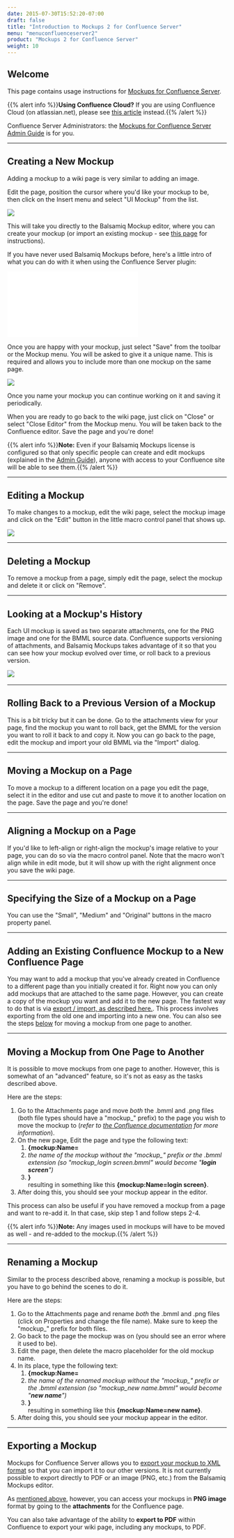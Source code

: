 ```yaml
---
date: 2015-07-30T15:52:20-07:00
draft: false
title: "Introduction to Mockups 2 for Confluence Server"
menu: "menuconfluenceserver2"
product: "Mockups 2 for Confluence Server"
weight: 10
---
```


## Welcome

This page contains usage instructions for [Mockups for Confluence Server](https://marketplace.atlassian.com/plugins/com.balsamiq.confluence.plugins.mockups/server/overview).

{{% alert info %}}**Using Confluence Cloud?** If you are using Confluence Cloud (on atlassian.net), please see [this article](/confluence/cloud/intro/) instead.{{% /alert %}}

Confluence Server Administrators: the [Mockups for Confluence Server Admin Guide](../admin-guide/) is for you.

* * *

## Creating a New Mockup

Adding a mockup to a wiki page is very similar to adding an image.

Edit the page, position the cursor where you'd like your mockup to be, then click on the Insert menu and select "UI Mockup" from the list.

![](//media.balsamiq.com/img/support/docs/confluence/userguide/confluence1.png)

This will take you directly to the Balsamiq Mockup editor, where you can create your mockup (or import an existing mockup - see [this page](https://support.balsamiq.com/plugins/importtoatlassian/) for instructions).

If you have never used Balsamiq Mockups before, here's a little intro of what you can do with it when using the Confluence Server plugin:

<div class="video"><iframe allowfullscreen="" frameborder="0" src="//www.youtube.com/embed/l9-dLyINrac?rel=0"></iframe></div>

Once you are happy with your mockup, just select "Save" from the toolbar or the Mockup menu. You will be asked to give it a unique name. This is required and allows you to include more than one mockup on the same page.

![](//media.balsamiq.com/img/support/docs/confluence/userguide/m4csavenew.png)

Once you name your mockup you can continue working on it and saving it periodically.

When you are ready to go back to the wiki page, just click on "Close" or select "Close Editor" from the Mockup menu. You will be taken back to the Confluence editor. Save the page and you're done!

{{% alert info %}}**Note:** Even if your Balsamiq Mockups license is configured so that only specific people can create and edit mockups (explained in the [Admin Guide](../admin-guide)), anyone with access to your Confluence site will be able to see them.{{% /alert %}}


---

## Editing a Mockup

To make changes to a mockup, edit the wiki page, select the mockup image and click on the "Edit" button in the little macro control panel that shows up.

![](//media.balsamiq.com/img/support/docs/confluence/userguide/confluence2.png)

* * *

## Deleting a Mockup

To remove a mockup from a page, simply edit the page, select the mockup and delete it or click on "Remove".

* * *

## Looking at a Mockup's History

Each UI mockup is saved as two separate attachments, one for the PNG image and one for the BMML source data. Confluence supports versioning of attachments, and Balsamiq Mockups takes advantage of it so that you can see how your mockup evolved over time, or roll back to a previous version.

![](//media.balsamiq.com/img/support/docs/confluence/userguide/m4chistory.png)​

* * *

## Rolling Back to a Previous Version of a Mockup

This is a bit tricky but it can be done. Go to the attachments view for your page, find the mockup you want to roll back, get the BMML for the version you want to roll it back to and copy it. Now you can go back to the page, edit the mockup and import your old BMML via the "Import" dialog.

* * *

## Moving a Mockup on a Page

To move a mockup to a different location on a page you edit the page, select it in the editor and use cut and paste to move it to another location on the page. Save the page and you're done!

* * *

## Aligning a Mockup on a Page

If you'd like to left-align or right-align the mockup's image relative to your page, you can do so via the macro control panel. Note that the macro won't align while in edit mode, but it will show up with the right alignment once you save the wiki page.

* * *

## Specifying the Size of a Mockup on a Page

You can use the "Small", "Medium" and "Original" buttons in the macro property panel.

* * *

## Adding an Existing Confluence Mockup to a New Confluence Page

You may want to add a mockup that you've already created in Confluence to a different page than you initially created it for. Right now you can only add mockups that are attached to the same page. However, you can create a copy of the mockup you want and add it to the new page. The fastest way to do that is via [export / import, as described here.](https://support.balsamiq.com/plugins/importtoatlassian/). This process involves exporting from the old one and importing into a new one. You can also see the steps [below](#moving-a-mockup-from-one-page-to-another) for moving a mockup from one page to another.

* * *

## Moving a Mockup from One Page to Another

It is possible to move mockups from one page to another. However, this is somewhat of an "advanced" feature, so it's not as easy as the tasks described above.

Here are the steps:

1.  Go to the Attachments page and move _both_ the .bmml and .png files (both file types should have a "mockup\_" prefix) to the page you wish to move the mockup to (_refer to [the Confluence documentation](https://confluence.atlassian.com/search/?query=moving%20an%20attachment%20) for more information_).
2.  On the new page, Edit the page and type the following text:
    1.  **{mockup:Name=**
    2.  *the name of the mockup without the "mockup\_" prefix or the .bmml extension (so "mockup\_login screen.bmml" would become "**login screen**")*
    3.  **}**  
    resulting in something like this **{mockup:Name=login screen}**.
3.  After doing this, you should see your mockup appear in the editor.

This process can also be useful if you have removed a mockup from a page and want to re-add it. In that case, skip step 1 and follow steps 2-4.

{{% alert info %}}**Note:** Any images used in mockups will have to be moved as well - and re-added to the mockup.{{% /alert %}}

* * *

## Renaming a Mockup

Similar to the process described above, renaming a mockup is possible, but you have to go behind the scenes to do it.

Here are the steps:

1.  Go to the Attachments page and rename _both_ the .bmml and .png files (click on Properties and change the file name). Make sure to keep the "mockup\_" prefix for both files.
2.  Go back to the page the mockup was on (you should see an error where it used to be).
3.  Edit the page, then delete the macro placeholder for the old mockup name.
4.  In its place, type the following text:
    1.  **{mockup:Name=**
    2.  *the name of the renamed mockup without the "mockup\_" prefix or the .bmml extension (so "mockup\_new name.bmml" would become "**new name**")*
    3.  **}**  
    resulting in something like this **{mockup:Name=new name}**.
5.  After doing this, you should see your mockup appear in the editor.

---

## Exporting a Mockup

Mockups for Confluence Server allows you to [export your mockup to XML format](https://support.balsamiq.com/plugins/importtoatlassian/) so that you can import it to our other versions. It is not currently possible to export directly to PDF or an image (PNG, etc.) from the Balsamiq Mockups editor.

As [mentioned above](#looking-at-a-mockup-s-history), however, you can access your mockups in **PNG image** format by going to the **attachments** for the Confluence page.

You can also take advantage of the ability to **export to PDF** within Confluence to export your wiki page, including any mockups, to PDF.
